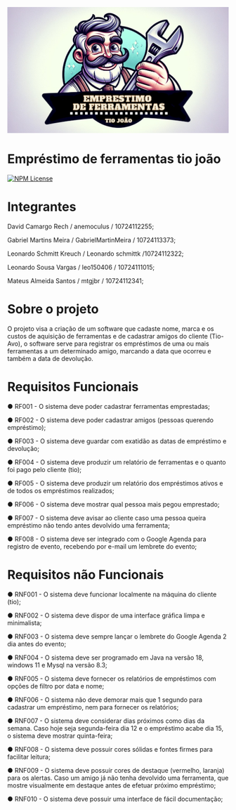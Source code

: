 ![](https://github.com/LeonardoSchmittK/a3prog-crud-ferramentas/blob/main/a3%20logo.jpeg)

# Empréstimo de ferramentas tio joão
[![NPM License](https://img.shields.io/npm/l/license)](https://github.com/LeonardoSchmittK/a3prog-crud-ferramentas/blob/main/LICENSE)
# Integrantes

David Camargo Rech / anemoculus / 10724112255;

Gabriel Martins Meira / GabrielMartinMeira / 10724113373;

Leonardo Schmitt Kreuch / Leonardo schmittk /10724112322;

Leonardo Sousa Vargas / leo150406 / 10724111015;

Mateus Almeida Santos / mtgjbr / 10724112341;




# Sobre o projeto
O projeto visa a criação de um software que cadaste nome, marca e os custos de aquisição de ferramentas e de cadastrar amigos do cliente (Tio-Avo), o software serve para registrar os empréstimos de uma ou mais ferramentas a um determinado amigo, marcando a data que ocorreu e também a data de devolução. 



# Requisitos Funcionais
● RF001 - O sistema deve poder cadastrar ferramentas emprestadas;

● RF002 - O sistema deve poder cadastrar amigos (pessoas querendo empréstimo);

● RF003 - O sistema deve guardar com exatidão as datas de empréstimo e devolução;

● RF004 - O sistema deve produzir um relatório de ferramentas e o quanto foi pago
pelo cliente (tio);

● RF005 - O sistema deve produzir um relatório dos empréstimos ativos e de todos os
empréstimos realizados;

● RF006 - O sistema deve mostrar qual pessoa mais pegou emprestado;

● RF007 - O sistema deve avisar ao cliente caso uma pessoa queira empréstimo não
tendo antes devolvido uma ferramenta;

● RF008 - O sistema deve ser integrado com o Google Agenda para registro de
evento, recebendo por e-mail um lembrete do evento;

# Requisitos não Funcionais
● RNF001 - O sistema deve funcionar localmente na máquina do cliente (tio);

● RNF002 - O sistema deve dispor de uma interface gráfica limpa e minimalista;

● RNF003 - O sistema deve sempre lançar o lembrete do Google Agenda 2 dia antes
do evento;

● RNF004 - O sistema deve ser programado em Java na versão 18, windows 11 e Mysql na versão 8.3;

● RNF005 - O sistema deve fornecer os relatórios de empréstimos com opções de filtro
por data e nome;

● RNF006 - O sistema não deve demorar mais que 1 segundo para cadastrar um
empréstimo, nem para fornecer os relatórios;

● RNF007 - O sistema deve considerar dias próximos como dias da semana. Caso
hoje seja segunda-feira dia 12 e o empréstimo acabe dia 15, o sistema deve mostrar
quinta-feira;

● RNF008 - O sistema deve possuir cores sólidas e fontes firmes para facilitar leitura;

● RNF009 - O sistema deve possuir cores de destaque (vermelho, laranja) para os
alertas. Caso um amigo já não tenha devolvido uma ferramenta, que mostre
visualmente em destaque antes de efetuar próximo empréstimo;

● RNF010 - O sistema deve possuir uma interface de fácil documentação;


